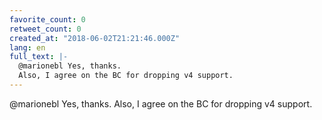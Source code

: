 ```yaml
---
favorite_count: 0
retweet_count: 0
created_at: "2018-06-02T21:21:46.000Z"
lang: en
full_text: |-
  @marionebl Yes, thanks. 
  Also, I agree on the BC for dropping v4 support.
---
```


@marionebl Yes, thanks. Also, I agree on the BC for dropping v4 support.
